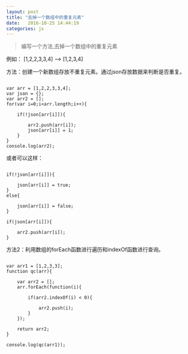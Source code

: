 ```yaml
---
layout: post
title: "去掉一个数组中的重复元素"
date:   2016-10-25 14:44:19
categories: js
---
```


>编写一个方法,去掉一个数组中的重复元素

例如： [1,2,2,3,3,4]  -->  [1,2,3,4]

方法：创建一个新数组存放不重复元素。通过json存放数据来判断是否重复。

```

var arr = [1,2,2,3,3,4];
var json = {};
var arr2 = [];
for(var i=0;i<arr.length;i++){

	if(!json[arr[i]]){

		arr2.push(arr[i]);
		json[arr[i]] = 1;
	}
}
console.log(arr2);

```

或者可以这样：

```

if(!json[arr[i]]){

	json[arr[i]] = true;
}
else{

	json[arr[i]] = false;
}

if(json[arr[i]]){

	arr2.push(arr[i]);
}
```

方法2：利用数组的forEach函数进行遍历和indexOf函数进行查询。

```

var arr1 = [1,2,3,3];
function qc(arr){

	var arr2 = [];
	arr.forEach(function(i){

		if(arr2.indexOf(i) < 0){

			arr2.push(i);
		}
	});

	return arr2;
}

console.log(qc(arr1));

```
